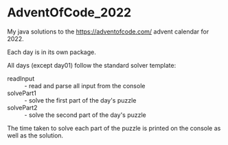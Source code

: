 # AdventOfCode_2022
My java solutions to the https://adventofcode.com/ advent calendar for 2022.
<p>
Each day is in its own package.
<p>
All days (except day01) follow the standard solver template:
<dl>
  <dt>readInput</dt>
  <dd>- read and parse all input from the console</dd>
  <dt>solvePart1</dt>
  <dd>- solve the first part of the day's puzzle</dd>
  <dt>solvePart2</dt>
  <dd>- solve the second part of the day's puzzle</dd>
</dl>
The time taken to solve each part of the puzzle is printed 
on the console as well as the solution.
